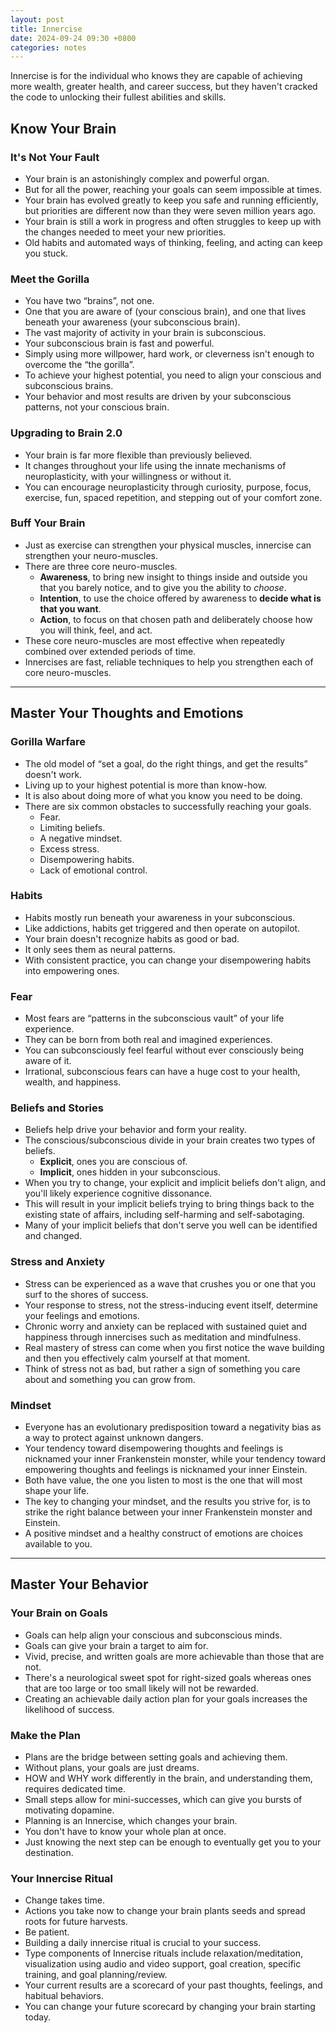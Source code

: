 ```yaml
---
layout: post
title: Innercise
date: 2024-09-24 09:30 +0800
categories: notes
---
```


Innercise is for the individual who knows they are capable of achieving more wealth, greater health, and career success, but they haven't cracked the code to unlocking their fullest abilities and skills.

## Know Your Brain

### It's Not Your Fault

- Your brain is an astonishingly complex and powerful organ.
- But for all the power, reaching your goals can seem impossible at times.
- Your brain has evolved greatly to keep you safe and running efficiently, but priorities are different now than they were seven million years ago.
- Your brain is still a work in progress and often struggles to keep up with the changes needed to meet your new priorities.
- Old habits and automated ways of thinking, feeling, and acting can keep you stuck.

### Meet the Gorilla

- You have two “brains”, not one.
- One that you are aware of (your conscious brain), and one that lives beneath your awareness (your subconscious brain).
- The vast majority of activity in your brain is subconscious.
- Your subconscious brain is fast and powerful.
- Simply using more willpower, hard work, or cleverness isn't enough to overcome the “the gorilla”.
- To achieve your highest potential, you need to align your conscious and subconscious brains.
- Your behavior and most results are driven by your subconscious patterns, not your conscious brain.

### Upgrading to Brain 2.0

- Your brain is far more flexible than previously believed.
- It changes throughout your life using the innate mechanisms of neuroplasticity, with your willingness or without it.
- You can encourage neuroplasticity through curiosity, purpose, focus, exercise, fun, spaced repetition, and stepping out of your comfort zone.

### Buff Your Brain

- Just as exercise can strengthen your physical muscles, innercise can strengthen your neuro-muscles.
- There are three core neuro-muscles.
  - **Awareness**, to bring new insight to things inside and outside you that you barely notice, and to give you the ability to *choose*.
  - **Intention**, to use the choice offered by awareness to **decide what is that you want**.
  - **Action**, to focus on that chosen path and deliberately choose how you will think, feel, and act.
- These core neuro-muscles are most effective when repeatedly combined over extended periods of time.
- Innercises are fast, reliable techniques to help you strengthen each of core neuro-muscles.

---

## Master Your Thoughts and Emotions

### Gorilla Warfare

- The old model of “set a goal, do the right things, and get the results” doesn't work.
- Living up to your highest potential is more than know-how.
- It is also about doing more of what you know you need to be doing.
- There are six common obstacles to successfully reaching your goals.
  - Fear.
  - Limiting beliefs.
  - A negative mindset.
  - Excess stress.
  - Disempowering habits.
  - Lack of emotional control.

### Habits

- Habits mostly run beneath your awareness in your subconscious.
- Like addictions, habits get triggered and then operate on autopilot.
- Your brain doesn't recognize habits as good or bad.
- It only sees them as neural patterns.
- With consistent practice, you can change your disempowering habits into empowering ones.

### Fear

- Most fears are “patterns in the subconscious vault” of your life experience.
- They can be born from both real and imagined experiences.
- You can subconsciously feel fearful without ever consciously being aware of it.
- Irrational, subconscious fears can have a huge cost to your health, wealth, and happiness.

### Beliefs and Stories

- Beliefs help drive your behavior and form your reality.
- The conscious/subconscious divide in your brain creates two types of beliefs.
  - **Explicit**, ones you are conscious of.
  - **Implicit**, ones hidden in your subconscious.
- When you try to change, your explicit and implicit beliefs don't align, and you'll likely experience cognitive dissonance.
- This will result in your implicit beliefs trying to bring things back to the existing state of affairs, including self-harming and self-sabotaging.
- Many of your implicit beliefs that don't serve you well can be identified and changed.

### Stress and Anxiety

- Stress can be experienced as a wave that crushes you or one that you surf to the shores of success.
- Your response to stress, not the stress-inducing event itself, determine your feelings and emotions.
- Chronic worry and anxiety can be replaced with sustained quiet and happiness through innercises such as meditation and mindfulness.
- Real mastery of stress can come when you first notice the wave building and then you effectively calm yourself at that moment.
- Think of stress not as bad, but rather a sign of something you care about and something you can grow from.

### Mindset

- Everyone has an evolutionary predisposition toward a negativity bias as a way to protect against unknown dangers.
- Your tendency toward disempowering thoughts and feelings is nicknamed your inner Frankenstein monster, while your tendency toward empowering thoughts and feelings is nicknamed your inner Einstein.
- Both have value, the one you listen to most is the one that will most shape your life.
- The key to changing your mindset, and the results you strive for, is to strike the right balance between your inner Frankenstein monster and Einstein.
- A positive mindset and a healthy construct of emotions are choices available to you.

---

## Master Your Behavior

### Your Brain on Goals

- Goals can help align your conscious and subconscious minds.
- Goals can give your brain a target to aim for.
- Vivid, precise, and written goals are more achievable than those that are not.
- There's a neurological sweet spot for right-sized goals whereas ones that are too large or too small likely will not be rewarded.
- Creating an achievable daily action plan for your goals increases the likelihood of success.

### Make the Plan

- Plans are the bridge between setting goals and achieving them.
- Without plans, your goals are just dreams.
- HOW and WHY work differently in the brain, and understanding them, requires dedicated time.
- Small steps allow for mini-successes, which can give you bursts of motivating dopamine.
- Planning is an Innercise, which changes your brain.
- You don't have to know your whole plan at once.
- Just knowing the next step can be enough to eventually get you to your destination.

### Your Innercise Ritual

- Change takes time.
- Actions you take now to change your brain plants seeds and spread roots for future harvests.
- Be patient.
- Building a daily innercise ritual is crucial to your success.
- Type components of Innercise rituals include relaxation/meditation, visualization using audio and video support, goal creation, specific training, and goal planning/review.
- Your current results are a scorecard of your past thoughts, feelings, and habitual behaviors.
- You can change your future scorecard by changing your brain starting today.

